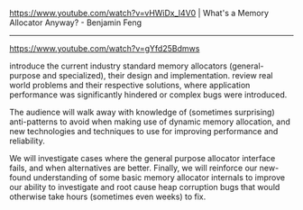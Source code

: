 https://www.youtube.com/watch?v=vHWiDx_l4V0 |
What's a Memory Allocator Anyway? - Benjamin Feng

- - -

https://www.youtube.com/watch?v=gYfd25Bdmws

introduce the current industry standard memory allocators (general-purpose and specialized), their design and implementation. review real world problems and their respective solutions, where application performance was significantly hindered or complex bugs were introduced.

The audience will walk away with knowledge of (sometimes surprising) anti-patterns to avoid when making use of dynamic memory allocation, and new technologies and techniques to use for improving performance and reliability. 

We will investigate cases where the general purpose allocator interface fails, and when alternatives are better. Finally, we will reinforce our new-found understanding of some basic memory allocator internals to improve our ability to investigate and root cause heap corruption bugs that would otherwise take hours (sometimes even weeks) to fix.
